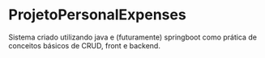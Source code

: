 # ProjetoPersonalExpenses
Sistema criado utilizando java e (futuramente) springboot como prática de conceitos básicos de CRUD, front e backend.
